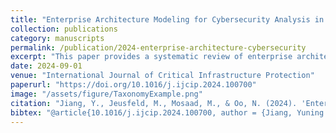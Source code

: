 ```yaml
---
title: "Enterprise Architecture Modeling for Cybersecurity Analysis in Critical Infrastructures - A Systematic Literature Review"
collection: publications
category: manuscripts
permalink: /publication/2024-enterprise-architecture-cybersecurity
excerpt: "This paper provides a systematic review of enterprise architecture modeling for cybersecurity assessment, with a focus on critical infrastructures."
date: 2024-09-01
venue: "International Journal of Critical Infrastructure Protection"
paperurl: "https://doi.org/10.1016/j.ijcip.2024.100700"
image: "/assets/figure/TaxonomyExample.png"
citation: "Jiang, Y., Jeusfeld, M., Mosaad, M., & Oo, N. (2024). 'Enterprise Architecture Modeling for Cybersecurity Analysis in Critical Infrastructures - A Systematic Literature Review.' *International Journal of Critical Infrastructure Protection*, 46, 100700."
bibtex: "@article{10.1016/j.ijcip.2024.100700, author = {Jiang, Yuning and Jeusfeld, Manfred A. and Mosaad, Michael and Oo, Nay}, title = {Enterprise architecture modeling for cybersecurity analysis in critical infrastructures — A systematic literature review}, year = {2024}, issue_date = {Sep 2024}, publisher = {Elsevier Science Publishers B. V.}, address = {NLD}, volume = {46}, number = {C}, issn = {1874-5482}, url = {https://doi.org/10.1016/j.ijcip.2024.100700}, doi = {10.1016/j.ijcip.2024.100700}, journal = {Int. J. Crit. Infrastruct. Prot.}, month = sep, numpages = {16}, keywords = {Enterprise architecture, Enterprise model, Cybersecurity, Critical infrastructure} }"
---
```


